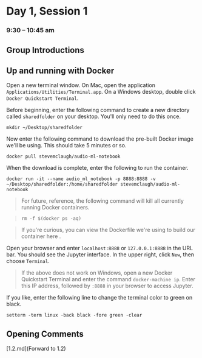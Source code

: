 # Day 1, Session 1
### 9:30 – 10:45 am

<!--(9:30–9:50)-->
## Group Introductions

<!--
Ask:
    - favorite radio show/archival audio item
    - what brought you to sound
-->


<!--(9:50–10:05)-->
## Up and running with Docker


Open a new terminal window. On Mac, open the application `Applications/Utilities/Terminal.app`. On a Windows desktop, double click `Docker Quickstart Terminal`.

Before beginning, enter the following command to create a new directory called `sharedfolder` on your desktop. You'll only need to do this once.

```
mkdir ~/Desktop/sharedfolder
```

Now enter the following command to download the pre-built Docker image we'll be using. This should take 5 minutes or so.

```
docker pull stevemclaugh/audio-ml-notebook
```

When the download is complete, enter the following to run the container.

```
docker run -it --name audio_ml_notebook -p 8888:8888 -v ~/Desktop/sharedfolder:/home/sharedfolder stevemclaugh/audio-ml-notebook
```

>For future, reference, the following command will kill all currently running Docker containers.

>```
>rm -f $(docker ps -aq)
>```



> If you're curious, you can view the Dockerfile we're using to build our container here [](https://github.com/stevemclaugh/audio-ml-notebook/blob/master/Dockerfile).

Open your browser and enter `localhost:8888` or `127.0.0.1:8888` in the URL bar. You should see the Jupyter interface. In the upper right, click `New`, then choose `Terminal`.

> If the above does not work on Windows, open a new Docker Quickstart Terminal and enter the command `docker-machine ip`. Enter this IP address, followed by `:8888` in your browser to access Jupyter.

If you like, enter the following line to change the terminal color to green on black.

```
setterm -term linux -back black -fore green -clear
```

 <!--(9:50–10:00)-->
## Opening Comments

<!--

### What this course isn't
- a course on statistics
- a course on signal processing
- an course on programming/Python
- a course on state-of-the-art ML techniques

### What this course focuses on
- finding, combining, and modifying existing tools
- understanding sound as data
- the limits and possibilities of machine learning for sound collections

My philosophy: play and screwing around is a good way to learn

Don't be discouraged. Think of it as a puzzle

Just Goole the error code. If you find yourself getting actually angry, like emotional -- just get up and make a cup of tea. Or come back to it tomorrow.






### Advice at the outset
- Curb your expectations. Don't expect quick results.
 - Frustration is natural. Push through it.




You don't need to understand every single last detail to do useful/interesting things

   But that means you need to be humble


Borrowing and stealing are ok
- both code and audio

The way librarians work and the way tenure-track research faculty work are very different. Every musicologist and ethnomusicologist on the planet (practically) has an enormous collection of illegally acquired music.


It takes a little work every day over the course of years.
- This is an introduction.


Giving you pristine notebooks is too mindless.


There's learning in copying and pasting.

I didn't make intentional mistakes, but I'm sure I made mistakes. When they come up, let's consider fixing the part of the learning process.





We have 20-some hours this week. If I can show you 20 tools in that time and give you some code you can take home and use for your own purposes, I think it'll be time well spent.


We're walking through a lot of pre-written code snippets, but you should take the opportunity to make tweaks and experiment. And ask questions along the way!



If I make a mistake, just pipe up and correct me. I've spent a lot of time working on this stuff, but I hesitate to call myself an expert. In the ideal case, I hope we can all learn from each other here.



The machine won't answer questions for you. It can suggest directions (help you sift), and it can help support arguments you're already making.


ML is a huge field, and we're just going to scratch the surface.


Audio ML is really hard. And it can be really tedious. And it may or may not solve the kinds of problems you want to solve in your work.

Teaching an ML algorithm is like training a child ...
- This discussion includes audio quality: recordings on street, cassette dubs, etc.



But we're going to learn a lot of good stuff about how to think about sound and how to manage and manipulate collections of digital audio files.


Some of the things we're going to do this week are in a way pretty easy, even trivial. But ... baby steps. Everybody starts somewhere.




-->




[1.2.md](Forward to 1.2)
